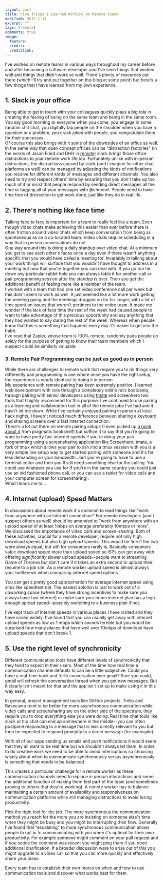 ```yaml
---
layout: post
title: Five Things I Learned Working on Remote Teams
modified: 2017-1-17
excerpt: ""
tags: [remote]
comments: true
image:
  feature:
  credit:
  creditlink:
---
```


I've worked on remote teams in various ways throughout my career before and after becoming a software developer and I've seen things that worked well and things that didn't work so well. There's plenty of resources out there (which I'll try and put together on this blog at some point) but here's a few things that I have learned from my own experience. 

## 1. Slack is your office
Being able to get in touch with your colleagues quickly plays a big role in creating the feeling of being on the same team and being in the same room. You say good morning to everyone when you come, you engage in some random chit chat, you digitally tap people on the shoulder when you have a question or a problem, you crack jokes with people, you congratulate them for their successes.
<br>
Of course this also brings with it some of the downsides of an office as well. In the same way that open concept offices can be "distraction factories" (in the words of Jason Fried and DHH in [remote]()) slack brings those office distractions to your remote work life too. Fortunately unlike with in-person distractions, the distractions caused by slack (and I imagine for other chat platforms as well) can be managed by adjusting the kinds of notifications you receive for different kinds of messages and different channels. You also need to try and respect others' time by ensuring that you don't take up too much of it or insist that people respond by sending direct messages all the time or tagging all of your messages with @chnnnel. People need to have time free of distraction to get work done, just like they do in real life.

## 2. There's nothing like face time 
Talking face to face is important for a team to really feel like a team. Even though video chats make achieving this easier than ever before there is often friction around video chats which keep conversation from being as spontaneous as  on a co-located team. Video chats require scheduling in a way that in person conversations do not.
<br>
One way around this is doing a daily standup over video chat. At a minimum you get to see each other's faces once a day even if there wasn't anything specific that you would have called a meeting for. Invariably in talking about your work things will surface that you wouldn't have thought to address in a meeting but now that you're together you can deal with. If you go too far down any particular rabbit hole you can always table it for another call or pair programming session after the standup is over. Then you get the additional benefit of feeling more like a member of the team.
<br>
I worked with a team that had one set video conference call per week but this didn't seem to work as well. It just seemed like a lot more work getting the meeting going and the meetings dragged on for far longer, with a lot of time spent on issues that weren't pertinent to the entire team. It made me wonder if the lack of face time the rest of the week had caused people to want to take advantage of this precious opportunity and say anything that they had wanted to say during the rest of the week. Whereas when people know that this is something that happens every day it's easier to get into the habit. 
<br>
I've read that Zapier, whose team is 100% remote, randomly pairs people up *solely* for the purpose of getting to know their team members which I suspect could be similarly valuable.

### 3. Remote Pair Programming can be just as good as in person
While there are challenges to remote work that require you to do things very differently pair programming is one where once you have the right setup, the experience is nearly identical to doing it in person.
<br>
My experience with remote pairing has been extremely positive. I learned web development with rails through a completely online rails bootcamp, through pairing with senior developers using [tmate](tmate.io) and screenhero two tools that I highly recommend for this purpose. I've continued to use pairing as a learning and collaboration tool in all of the remote jobs I've had and it hasn't let me down. While I've certainly enjoyed pairing in person at local hack nights, I haven't noticed much difference between sharing a keyboard and sharing screens over a fast internet connection.
<br>
There's a lot out there on remote pairing setups (I even picked up [a book about it](www.example.com) from pragmatic bookshelf) but suffice it to say that you're going to want to have pretty fast internet speeds if you're doing your pair programming using a screensharing application like Screenhero. tmate, a fork of tmux which allows your pair to ssh into a tmux session with you is a very simple low setup way to get started pairing with someone and it's far less demanding on your bandwidth...but you're going to have to use a terminal editor and then you'll still need something else for the calling. You could use whatever you use for  If you're in the same country you could just use an old fashioned phone call, or you can use a tablet for video calls and your computer screen for screensharing). 
<br>
Which leads me to...

## 4. Internet (upload) Speed Matters

In discussions about remote work it's common to read things like "work from anywhere with an Internet connection!" For remote developers (and I suspect others as well) should be amended to "work from anywhere with an upload speed of at least 1mbps on average preferably 10mbps or more".<br>
We discussed the importance of video calls and screen-sharing. Both of these activities, crucial for a remote developer, require not only high download speeds but also high _upload_ speeds. This would be fine if the two were always equal, but wifi for consumers rarely is. Basically consumers value download speed more than upload speed so ISPs can get away with offering _significantly_ slower upload speeds--people want to streaming Game of Thrones but don't care if it takes an extra second to upload their resume to a job site. As a remote worker upload speed is almost always your bottleneck when comparing internet speed options.<br>

You can get a pretty good approximation for average internet speed using sites like speedtest.net. The easiest solution is just to work out of a coworking space (where they have strong incentives to make sure you always have fast internet) or make sure your home internet plan has a high enough upload speed--possibly switching to a business plan if not.  <br>

I've kept track of internet speeds in various places I have visited and they have varied widely. I've found that you can usually get away with internet upload speeds as low as 1 mbps which sounds terrible but you would be surprised how many places that have well over 10mbps of download have upload speeds that don't break 1.

## 5. Use the right level of synchronicity
Different communication tools have different levels of synchronicity that they tend to expect in their users. Most of the time how real time a communication channel defaults to can be a little subjective. Could you have a real-time back and forth conversation over gmail? Sure you could, gmail will refresh the conversation thread when you get new messages. But it clearly isn't meant for that and the app isn't set up to make using it in this way easy.

In general, project management tools like GitHub projects, Trello and Basecamp tend to be better for  more asynchronous communication while video calls and screensharing are on the other side of the spectrum, they require you to drop everything else you were doing. Real time chat tools like slack or hip chat can end up somewhere in the middle--you can often postpone responding to a message that is less directly relevant to you but then be expected to respond promptly to a direct message (for examaple). 

With all of our apps sending us emails and push notifications it would seem that they all want to be real time but we shouldn't always let them. In order to do creative work we need to be able to avoid interruptions so choosing wisely about when to communicate synchronously versus asynchronously is something that needs to be balanced.

This creates a particular challenge for a remote worker as these communication channels need to replace in person interactions and serve the additional function of making them feel part of the team (and sometimes proving to others that they're working). A remote worker has to balance maintaining a certain amount of availability and responsiveness on communication platforms while still managing distractions to avoid losing productivity.

Pick the right tool for the job. The more synchronous the communication method you reach for the more you are insisting on someone else's time when they might be busy and you might be interrupting their flow. Generally I've found that "escalating" to more synchronous communication allows people to opt in to communicating with you when it's optimal for their own productivity. For example someone might comment on your pull request and if you notice the comment was recent you might ping them if you need additional clarification. If a broader discussion were to arise out of this you might upgrade to a video call so that you can more quickly and effectively share your ideas.

Every team has to establish their own mores on when and how to use communication tools and discover what works best for them.



